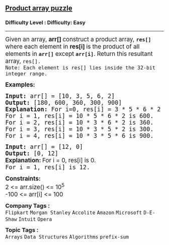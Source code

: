 <h2><a href="https://www.geeksforgeeks.org/problems/product-array-puzzle4525/1?page=6&sortBy=submissions">Product array puzzle</a></h2><h3>Difficulty Level : Difficulty: Easy</h3><hr><div class="problems_problem_content__Xm_eO"><p><span style="font-size: 14pt;"><span style="font-family: -apple-system, BlinkMacSystemFont, 'Segoe UI', Roboto, Oxygen, Ubuntu, Cantarell, 'Open Sans', 'Helvetica Neue', sans-serif;">Given an array, <strong>arr[] </strong>c</span><span style="font-family: -apple-system, BlinkMacSystemFont, 'Segoe UI', Roboto, Oxygen, Ubuntu, Cantarell, 'Open Sans', 'Helvetica Neue', sans-serif;">onstruct a product array, </span><strong><code>res[]</code></strong><span style="font-family: -apple-system, BlinkMacSystemFont, 'Segoe UI', Roboto, Oxygen, Ubuntu, Cantarell, 'Open Sans', 'Helvetica Neue', sans-serif;"> where each element in <strong>res[i] </strong></span><span style="font-family: -apple-system, BlinkMacSystemFont, 'Segoe UI', Roboto, Oxygen, Ubuntu, Cantarell, 'Open Sans', 'Helvetica Neue', sans-serif;">is the product of all elements in </span><strong style="font-family: -apple-system, BlinkMacSystemFont, 'Segoe UI', Roboto, Oxygen, Ubuntu, Cantarell, 'Open Sans', 'Helvetica Neue', sans-serif;"><code>arr[]</code></strong><span style="font-family: -apple-system, BlinkMacSystemFont, 'Segoe UI', Roboto, Oxygen, Ubuntu, Cantarell, 'Open Sans', 'Helvetica Neue', sans-serif;"> except </span><strong style="font-family: -apple-system, BlinkMacSystemFont, 'Segoe UI', Roboto, Oxygen, Ubuntu, Cantarell, 'Open Sans', 'Helvetica Neue', sans-serif;"><code>arr[i]</code></strong><span style="font-family: -apple-system, BlinkMacSystemFont, 'Segoe UI', Roboto, Oxygen, Ubuntu, Cantarell, 'Open Sans', 'Helvetica Neue', sans-serif;">. Return this resultant array, </span><span style="font-family: -apple-system, BlinkMacSystemFont, 'Segoe UI', Roboto, Oxygen, Ubuntu, Cantarell, 'Open Sans', 'Helvetica Neue', sans-serif;"><code>res[].<br>Note: Each element is res[] lies inside the 32-bit integer range.</code></span></span></p>
<p><span style="font-size: 14pt;"><strong>Examples:</strong></span></p>
<pre><span style="font-size: 14pt;"><strong>Input: </strong>arr[] = [10, 3, 5, 6, 2]
<strong>Output: </strong>[180, 600, 360, 300, 900]<strong>
Explanation: </strong>For i=0, res[i] = 3 * 5 * 6 * 2 is 180.
For i = 1, res[i] = 10 * 5 * 6 * 2 is 600.
For i = 2, res[i] = 10 * 3 * 6 * 2 is 360.
For i = 3, res[i] = 10 * 3 * 5 * 2 is 300.
For i = 4, res[i] = 10 * 3 * 5 * 6 is 900.
</span></pre>
<pre><span style="font-size: 14pt;"><strong>Input: </strong>arr[] = [12, 0]
<strong>Output: </strong>[0, 12]<br><strong style="font-size: 14pt; font-family: -apple-system, BlinkMacSystemFont, 'Segoe UI', Roboto, Oxygen, Ubuntu, Cantarell, 'Open Sans', 'Helvetica Neue', sans-serif;">Explanation: </strong><span style="font-size: 14pt; font-family: -apple-system, BlinkMacSystemFont, 'Segoe UI', Roboto, Oxygen, Ubuntu, Cantarell, 'Open Sans', 'Helvetica Neue', sans-serif;">For i = 0, res[i] is 0.<br></span>For i = 1, res[i] is 12.</span></pre>
<p><span style="font-size: 14pt;"><strong>Constraints:</strong><br>2 &lt;= arr.size() &lt;= 10<sup>5</sup><br>-100 &lt;= arr[i] &lt;= 100</span></p></div><p><span style=font-size:18px><strong>Company Tags : </strong><br><code>Flipkart</code>&nbsp;<code>Morgan Stanley</code>&nbsp;<code>Accolite</code>&nbsp;<code>Amazon</code>&nbsp;<code>Microsoft</code>&nbsp;<code>D-E-Shaw</code>&nbsp;<code>Intuit</code>&nbsp;<code>Opera</code>&nbsp;<br><p><span style=font-size:18px><strong>Topic Tags : </strong><br><code>Arrays</code>&nbsp;<code>Data Structures</code>&nbsp;<code>Algorithms</code>&nbsp;<code>prefix-sum</code>&nbsp;